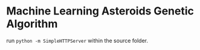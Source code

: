 # Machine Learning Asteroids Genetic Algorithm

run `python -m SimpleHTTPServer` within the source folder.